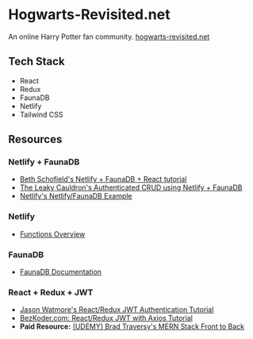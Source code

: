 # Hogwarts-Revisited.net
An online Harry Potter fan community. [hogwarts-revisited.net](https://hogwarts-revisited.net/)

## Tech Stack
- React
- Redux
- FaunaDB
- Netlify
- Tailwind CSS

## Resources
### Netlify + FaunaDB
- [Beth Schofield's Netlify + FaunaDB + React tutorial](https://medium.com/@bethmschofield/adding-faunadb-to-a-netlify-deployed-react-app-47753d6de1c9)
- [The Leaky Cauldron's Authenticated CRUD using Netlify + FaunaDB](https://theleakycauldronblog.com/blog/authenticated-serverless-crud-netlify-functions-faunadb-part-1)
- [Netlify's Netlify/FaunaDB Example](https://github.com/netlify/netlify-faunadb-example)

### Netlify
- [Functions Overview](https://docs.netlify.com/functions/overview/)

### FaunaDB
- [FaunaDB Documentation](https://docs.fauna.com/fauna/current/)

### React + Redux + JWT
- [Jason Watmore's React/Redux JWT Authentication Tutorial](https://jasonwatmore.com/post/2017/12/07/react-redux-jwt-authentication-tutorial-example)
- [BezKoder.com: React/Redux JWT with Axios Tutorial](https://www.bezkoder.com/react-hooks-redux-login-registration-example/e)
- **Paid Resource:** [(UDEMY) Brad Traversy's MERN Stack Front to Back](https://www.udemy.com/course/mern-stack-front-to-back/)